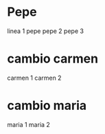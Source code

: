 # Pepe
linea 1 pepe
pepe 2
pepe 3

# cambio carmen
carmen 1 
carmen 2
# cambio maria 
maria 1
maria 2